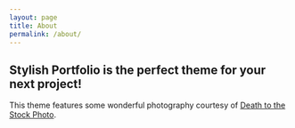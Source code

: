 ```yaml
---
layout: page
title: About
permalink: /about/
---
```


<section id="about" class="about">
    <div class="container">
        <div class="row">
            <div class="col-lg-12 text-center">
                <h2>Stylish Portfolio is the perfect theme for your next project!</h2>
                <p class="lead">This theme features some wonderful photography courtesy of <a target="_blank" href="http://join.deathtothestockphoto.com/">Death to the Stock Photo</a>.</p>
            </div>
        </div>
        <!-- /.row -->
    </div>
    <!-- /.container -->
</section>
